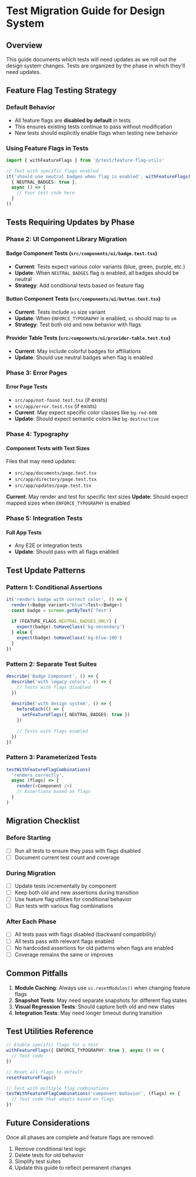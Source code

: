 # Test Migration Guide for Design System

## Overview
This guide documents which tests will need updates as we roll out the design system changes. Tests are organized by the phase in which they'll need updates.

## Feature Flag Testing Strategy

### Default Behavior
- All feature flags are **disabled by default** in tests
- This ensures existing tests continue to pass without modification
- New tests should explicitly enable flags when testing new behavior

### Using Feature Flags in Tests

```typescript
import { withFeatureFlags } from '@/test/feature-flag-utils'

// Test with specific flags enabled
it('should use neutral badges when flag is enabled', withFeatureFlags(
  { NEUTRAL_BADGES: true },
  async () => {
    // Your test code here
  }
))
```

## Tests Requiring Updates by Phase

### Phase 2: UI Component Library Migration

#### Badge Component Tests (`src/components/ui/badge.test.tsx`)
- **Current**: Tests expect various color variants (blue, green, purple, etc.)
- **Update**: When `NEUTRAL_BADGES` flag is enabled, all badges should be neutral
- **Strategy**: Add conditional tests based on feature flag

#### Button Component Tests (`src/components/ui/button.test.tsx`)
- **Current**: Tests include `xs` size variant
- **Update**: When `ENFORCE_TYPOGRAPHY` is enabled, `xs` should map to `sm`
- **Strategy**: Test both old and new behavior with flags

#### Provider Table Tests (`src/components/ui/provider-table.test.tsx`)
- **Current**: May include colorful badges for affiliations
- **Update**: Should use neutral badges when flag is enabled

### Phase 3: Error Pages

#### Error Page Tests
- `src/app/not-found.test.tsx` (if exists)
- `src/app/error.test.tsx` (if exists)
- **Current**: May expect specific color classes like `bg-red-600`
- **Update**: Should expect semantic colors like `bg-destructive`

### Phase 4: Typography

#### Component Tests with Text Sizes
Files that may need updates:
- `src/app/documents/page.test.tsx`
- `src/app/directory/page.test.tsx`
- `src/app/updates/page.test.tsx`

**Current**: May render and test for specific text sizes
**Update**: Should expect mapped sizes when `ENFORCE_TYPOGRAPHY` is enabled

### Phase 5: Integration Tests

#### Full App Tests
- Any E2E or integration tests
- **Update**: Should pass with all flags enabled

## Test Update Patterns

### Pattern 1: Conditional Assertions
```typescript
it('renders badge with correct color', () => {
  render(<Badge variant="blue">Test</Badge>)
  const badge = screen.getByText('Test')
  
  if (FEATURE_FLAGS.NEUTRAL_BADGES_ONLY) {
    expect(badge).toHaveClass('bg-secondary')
  } else {
    expect(badge).toHaveClass('bg-blue-100')
  }
})
```

### Pattern 2: Separate Test Suites
```typescript
describe('Badge Component', () => {
  describe('with legacy colors', () => {
    // Tests with flags disabled
  })
  
  describe('with design system', () => {
    beforeEach(() => {
      setFeatureFlags({ NEUTRAL_BADGES: true })
    })
    
    // Tests with flags enabled
  })
})
```

### Pattern 3: Parameterized Tests
```typescript
testWithFeatureFlagCombinations(
  'renders correctly',
  async (flags) => {
    render(<Component />)
    // Assertions based on flags
  }
)
```

## Migration Checklist

### Before Starting
- [ ] Run all tests to ensure they pass with flags disabled
- [ ] Document current test count and coverage

### During Migration
- [ ] Update tests incrementally by component
- [ ] Keep both old and new assertions during transition
- [ ] Use feature flag utilities for conditional behavior
- [ ] Run tests with various flag combinations

### After Each Phase
- [ ] All tests pass with flags disabled (backward compatibility)
- [ ] All tests pass with relevant flags enabled
- [ ] No hardcoded assertions for old patterns when flags are enabled
- [ ] Coverage remains the same or improves

## Common Pitfalls

1. **Module Caching**: Always use `vi.resetModules()` when changing feature flags
2. **Snapshot Tests**: May need separate snapshots for different flag states
3. **Visual Regression Tests**: Should capture both old and new states
4. **Integration Tests**: May need longer timeout during transition

## Test Utilities Reference

```typescript
// Enable specific flags for a test
withFeatureFlags({ ENFORCE_TYPOGRAPHY: true }, async () => {
  // Test code
})

// Reset all flags to default
resetFeatureFlags()

// Test with multiple flag combinations
testWithFeatureFlagCombinations('component behavior', (flags) => {
  // Test code that adapts based on flags
})
```

## Future Considerations

Once all phases are complete and feature flags are removed:
1. Remove conditional test logic
2. Delete tests for old behavior
3. Simplify test suites
4. Update this guide to reflect permanent changes
